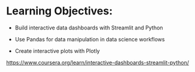 # Learning Objectives:

- Build interactive data dashboards with Streamlit and Python

- Use Pandas for data manipulation in data science workflows

- Create interactive plots with Plotly

https://www.coursera.org/learn/interactive-dashboards-streamlit-python/
